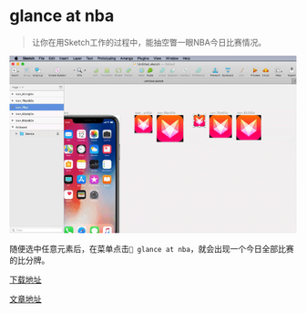 # glance at nba

> 让你在用Sketch工作的过程中，能抽空瞥一眼NBA今日比赛情况。

![](./u.gif)

随便选中任意元素后，在菜单点击`🏀 glance at nba`，就会出现一个今日全部比赛的比分牌。

[下载地址](https://github.com/youya-fy/glance-at-nba/releases/download/v0.1.0/glance-at-nba.sketchplugin.zip)

[文章地址](https://zhuanlan.zhihu.com/p/45867647)